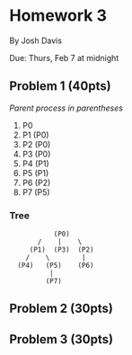 Homework 3
==========

By Josh Davis

Due: Thurs, Feb 7 at midnight

## Problem 1 (40pts)
*Parent process in parentheses*

1. P0
2. P1 (P0)
3. P2 (P0)
4. P3 (P0)
5. P4 (P1)
6. P5 (P1)
7. P6 (P2)
8. P7 (P5)

### Tree

               (P0)
           /    |    \
         (P1)  (P3)  (P2)
        /    \        |
      (P4)   (P5)    (P6)
              |
             (P7)

## Problem 2 (30pts)

## Problem 3 (30pts)
